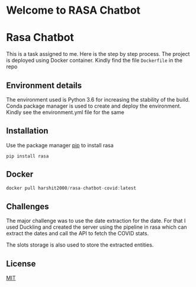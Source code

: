 # Welcome to RASA Chatbot

# Rasa Chatbot

This is a task assigned to me. Here is the step by step process. The project is deployed using Docker container. Kindly find the file `Dockerfile` in the repo

## Environment details

The environment used is Python 3.6 for increasing the stability of the build. Conda package manager is used to create and deploy the environment. Kindly see the environment.yml file for the same

## Installation

Use the package manager [pip](https://pip.pypa.io/en/stable/) to install rasa

```
pip install rasa

```

## Docker

```jsx
docker pull harshit2000/rasa-chatbot-covid:latest
```

## Challenges

The major challenge was to use the date extraction for the date. For that I used Duckling and created the server using the pipeline in rasa which can extract the dates and call the API to fetch the COVID stats.

The slots storage is also used to store the extracted entities. 

## License

[MIT](https://choosealicense.com/licenses/mit/)